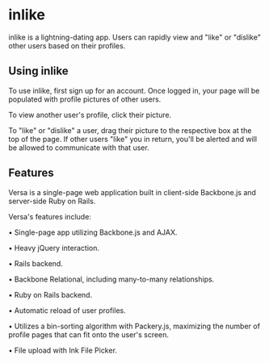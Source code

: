 inlike
======

inlike is a lightning-dating app. Users can rapidly view and "like" or "dislike" other users based on their profiles.

## Using inlike

To use inlike, first sign up for an account. Once logged in, your page will be populated with profile pictures of other users.

To view another user's profile, click their picture.

To "like" or "dislike" a user, drag their picture to the respective box at the top of the page. If other users "like" you in return, you'll be alerted and will be allowed to communicate with that user.

## Features

Versa is a single-page web application built in client-side Backbone.js and server-side Ruby on Rails. 

Versa's features include:

  • Single-page app utilizing Backbone.js and AJAX.

  • Heavy jQuery interaction.

  • Rails backend.

  • Backbone Relational, including many-to-many relationships. 

  • Ruby on Rails backend.

  • Automatic reload of user profiles.

  • Utilizes a bin-sorting algorithm with Packery.js, maximizing the number of profile pages that can fit onto the user's screen.

  • File upload with Ink File Picker.
